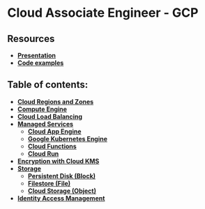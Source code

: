 # Cloud Associate Engineer - GCP

## Resources
- **[Presentation](./resources/CoursePresentation.pdf)**
- **[Code examples](./resources/CodeExamples.zip)**

## Table of contents:
- **[Cloud Regions and Zones](./cloud_regions_zones.md)** 
- **[Compute Engine](./compute_engine.md)**
- **[Cloud Load Balancing](./cloud_load_balancing.md)**
- **[Managed Services](./managed_services.md)**
  - **[Cloud App Engine](./managed_services.md#cloud-app-engine)**
  - **[Google Kubernetes Engine](./managed_services.md#google-kubernetes-engine-gke)**
  - **[Cloud Functions](./managed_services.md#cloud-functions)**
  - **[Cloud Run](./managed_services.md#cloud-run-and-cloud-run-for-anthos)**
- **[Encryption with Cloud KMS](./cloud_kms.md)**
- **[Storage](./cloud_storage.md)**
  - **[Persistent Disk (Block)](./cloud_storage.md#block-storage)**
  - **[Filestore (File)](./cloud_storage.md#file-storage)**
  - **[Cloud Storage (Object)](./cloud_storage.md#object-storage)**
- **[Identity Access Management](./cloud_iam.md)**